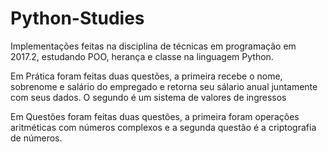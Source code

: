 # Python-Studies

Implementações feitas na disciplina de técnicas em programação em 2017.2, estudando POO, herança e classe na linguagem Python.

Em Prática foram feitas duas questões, a primeira recebe o nome, sobrenome e salário do empregado e retorna seu sálario anual juntamente com seus dados. O segundo é um sistema de valores de ingressos

Em Questões foram feitas duas questões, a primeira foram operações aritméticas com números complexos e a segunda questão é a criptografia de números.
